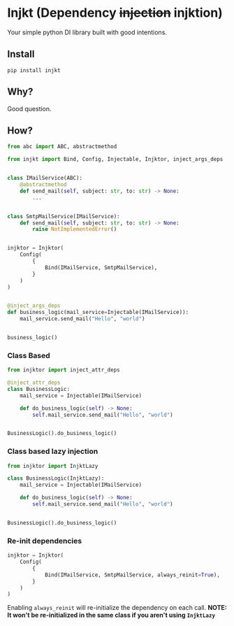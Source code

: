 # Injkt (Dependency ~~injection~~ injktion)

Your simple python DI library built with good intentions.

## Install

```shell
pip install injkt
```

## Why?

Good question.

## How?

```python
from abc import ABC, abstractmethod

from injkt import Bind, Config, Injectable, Injktor, inject_args_deps


class IMailService(ABC):
    @abstractmethod
    def send_mail(self, subject: str, to: str) -> None:
        ...


class SmtpMailService(IMailService):
    def send_mail(self, subject: str, to: str) -> None:
        raise NotImplementedError()


injktor = Injktor(
    Config(
        {
            Bind(IMailService, SmtpMailService),
        }
    )
)


@inject_args_deps
def business_logic(mail_service=Injectable(IMailService)):
    mail_service.send_mail("Hello", "world")


business_logic()
```

### Class Based

```python
from injktor import inject_attr_deps

@inject_attr_deps
class BusinessLogic:
    mail_service = Injectable(IMailService)

    def do_business_logic(self) -> None:
        self.mail_service.send_mail("Hello", "world")


BusinessLogic().do_business_logic()
```

### Class based lazy injection

```python
from injktor import InjktLazy

class BusinessLogic(InjktLazy):
    mail_service = Injectable(IMailService)

    def do_business_logic(self) -> None:
        self.mail_service.send_mail("Hello", "world")


BusinessLogic().do_business_logic()
```

### Re-init dependencies

```python
injktor = Injktor(
    Config(
        {
            Bind(IMailService, SmtpMailService, always_reinit=True),
        }
    )
)
```

Enabling `always_reinit` will re-initialize the dependency on each call.
**NOTE: It won't be re-initialized in the same class if you aren't using `InjktLazy`**
